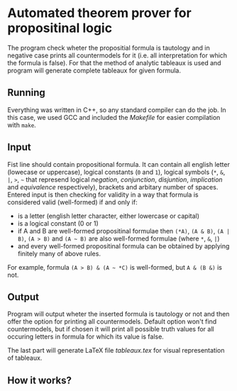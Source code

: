 # Automated theorem prover for propositinal logic
The program check wheter the propositial formula is tautology and in negative case prints all countermodels for it (i.e. all interpretation for which the formula is false).
For that the method of analytic tableaux is used and program will generate complete tableaux for given formula.

## Running
Everything was written in C++, so any standard compiler can do the job. In this case, we used GCC and included the *Makefile* for easier compilation with `make`.

## Input
Fist line should contain propositional formula.
It can contain all english letter (lowecase or uppercase), logical constants (`0` and `1`), logical symbols (`*`, `&`, `|`, `>`, `~` that represend logical *negation*, *conjunction*, *disjuntion*, *implication* and *equivalence* respectively), brackets and arbitary number of spaces.
Entered input is then checking for validity in a way that formula is considered valid (well-formed) if and only if:
* is a letter (english letter character, either lowercase or capital)
* is a logical constant (0 or 1)
* if A and B are well-formed propositinal formulae then `(*A)`, `(A & B)`, `(A | B)`, `(A > B)` and `(A ~ B)` are also well-formed formulae (where `*`, `&`, `|`)
* and every well-formed propositinal formula can be obtained by applying finitely many of above rules.

For example, formula `(A > B) & (A ~ *C)` is well-formed, but `A & (B &)` is not.

## Output
Program will output wheter the inserted formula is tautology or not and then offer the option for printing all countermodels.
Default option won't find countermodels, but if chosen it will print all possible truth values for all occuring letters in formula for which its value is false.

The last part will generate LaTeX file *tableaux.tex* for visual representation of tableaux.

## How it works?

